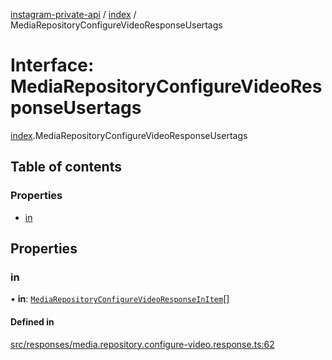 [instagram-private-api](../../README.md) / [index](../../modules/index.md) / MediaRepositoryConfigureVideoResponseUsertags

# Interface: MediaRepositoryConfigureVideoResponseUsertags

[index](../../modules/index.md).MediaRepositoryConfigureVideoResponseUsertags

## Table of contents

### Properties

- [in](MediaRepositoryConfigureVideoResponseUsertags.md#in)

## Properties

### in

• **in**: [`MediaRepositoryConfigureVideoResponseInItem`](MediaRepositoryConfigureVideoResponseInItem.md)[]

#### Defined in

[src/responses/media.repository.configure-video.response.ts:62](https://github.com/Nerixyz/instagram-private-api/blob/0e0721c/src/responses/media.repository.configure-video.response.ts#L62)

